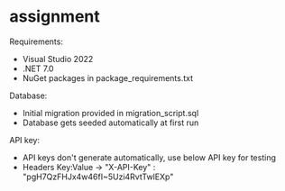 # assignment

Requirements:
- Visual Studio 2022
- .NET 7.0
- NuGet packages in package_requirements.txt

Database:
- Initial migration provided in migration_script.sql
- Database gets seeded automatically at first run

API key:
- API keys don't generate automatically, use below API key for testing
- Headers Key:Value -> "X-API-Key" : "pgH7QzFHJx4w46fI~5Uzi4RvtTwlEXp"
